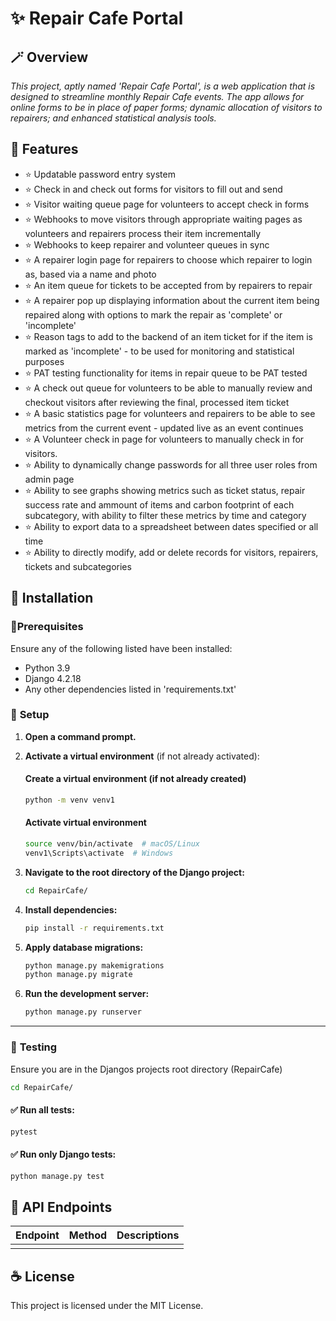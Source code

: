 # ✨ Repair Cafe Portal

## 🪄 Overview
_This project, aptly named 'Repair Cafe Portal', is a web application that is designed to streamline monthly Repair Cafe events. The app allows for online forms to be in place of paper forms; dynamic allocation of visitors to repairers; and enhanced statistical analysis tools._

## 🚀 Features
- ⭐ Updatable password entry system 
- ⭐ Check in and check out forms for visitors to fill out and send
- ⭐ Visitor waiting queue page for volunteers to accept check in forms
- ⭐ Webhooks to move visitors through appropriate waiting pages as volunteers and repairers process their item incrementally
- ⭐ Webhooks to keep repairer and volunteer queues in sync
- ⭐ A repairer login page for repairers to choose which repairer to login as,
 based via a name and photo
- ⭐ An item queue for tickets to be accepted from by repairers to repair
- ⭐ A repairer pop up displaying information about the current item being repaired along with options to mark the repair as 'complete' or 'incomplete'
- ⭐ Reason tags to add to the backend of an item ticket for if the item is marked as 'incomplete' - to be used for monitoring and statistical purposes
- ⭐ PAT testing functionality for items in repair queue to be PAT tested 
- ⭐ A check out queue for volunteers to be able to manually review and checkout visitors after reviewing the final, processed item ticket
- ⭐ A basic statistics page for volunteers and repairers to be able to see metrics from the current event - updated live as an event continues
- ⭐ A Volunteer check in page for volunteers to manually check in for visitors.
- ⭐ Ability to dynamically change passwords for all three user roles from admin page
- ⭐ Ability to see graphs showing metrics such as ticket status, repair success rate and ammount of items and carbon footprint of each subcategory, with ability to filter these metrics by time and category
- ⭐ Ability to export data to a spreadsheet between dates specified or all time
- ⭐ Ability to directly modify, add or delete records for visitors, repairers, tickets and subcategories

## 🎢 Installation
### 🔻Prerequisites
Ensure any of the following listed have been installed:
- Python 3.9
- Django 4.2.18
- Any other dependencies listed in 'requirements.txt'

### 🔻 **Setup**  
1. **Open a command prompt.**  
2. **Activate a virtual environment** (if not already activated):    

    #### Create a virtual environment (if not already created) 
    ```sh
    python -m venv venv1
    ```
    #### Activate virtual environment
    ```sh
    source venv/bin/activate  # macOS/Linux
    venv1\Scripts\activate  # Windows
    ```
3. **Navigate to the root directory of the Django project:**  
   ```sh
   cd RepairCafe/
   ```
4. **Install dependencies:**  
   ```sh
   pip install -r requirements.txt
   ```
5. **Apply database migrations:**  
   ```sh
   python manage.py makemigrations
   python manage.py migrate
   ```
6. **Run the development server:**  
   ```sh
   python manage.py runserver
   ```

---

### 🔻 **Testing**  
Ensure you are in the Djangos projects root directory (RepairCafe)
```sh
cd RepairCafe/
```
#### ✅ Run all tests:  
```sh
pytest
```
#### ✅ Run only Django tests:  
```sh
python manage.py test
```
## 🫧 API Endpoints
| Endpoint |  Method  |Descriptions|
|----------|----------|------------|
|          |          |            |


## ☕ License 
This project is licensed under the MIT License.



